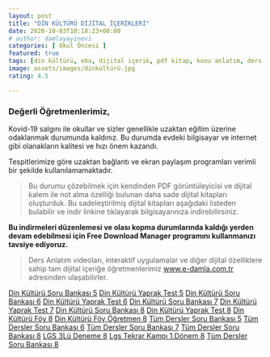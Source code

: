 ```yaml
---
layout: post
title: "DİN KÜLTÜRÜ DİJİTAL İÇERİKLERİ"
date: 2020-10-03T10:18:23+00:00
# author: damlayayinevi
categories: [ Okul Öncesi ]
featured: true
tags: [din kültürü, eba, dijital içerik, pdf kitap, konu anlatım, ders notları]
image: assets/images/dinkültürü.jpg
rating: 4.5

---
```



### **Değerli Öğretmenlerimiz,**

Kovid-19 salgını ile okullar ve sizler genellikle uzaktan eğitim üzerine odaklanmak durumunda kaldınız. Bu durumda evdeki bilgisayar ve internet gibi olanakların kalitesi ve hızı önem kazandı.

Tespitlerimize göre uzaktan bağlantı ve ekran paylaşım programları verimli bir şekilde kullanılamamaktadır.

>Bu durumu çözebilmek için kendinden PDF görüntüleyicisi ve dijital kalem ile not alma özelliği bulunan daha sade dijital kitapları oluşturduk. Bu sadeleştirilmiş dijital kitapları aşağıdaki listeden bulabilir ve indir linkine tıklayarak bilgisayarınıza indirebilirsiniz.

**Bu indirmeleri düzenlemesi ve olası kopma durumlarında kaldığı yerden devam edebilmesi için Free Download Manager programını kullanmanızı tavsiye ediyoruz.**

>Ders Anlatım videoları, interaktif uygulamalar ve diğer dijital özelliklere sahip tam dijital içeriğe öğretmenlerimiz www.e-damla.com.tr adresinden ulaşabilirler.



[Din Kültürü Soru Bankası 5](https://cdn.e-damla.com.tr/PUBLIC/flippdfs/5-din-sorubankasi.exe)
[Din Kültürü Yaprak Test 5](https://cdn.e-damla.com.tr/PUBLIC/flippdfs/5-din-yapraktest.exe)
[Din Kültürü Soru Bankası 6](https://cdn.e-damla.com.tr/PUBLIC/flippdfs/6-din-sorubankasi.exe)
[Din Kültürü Yaprak Test 6](https://cdn.e-damla.com.tr/PUBLIC/flippdfs/6-din-yapraktest.exe)
[Din Kültürü Soru Bankası 7](https://cdn.e-damla.com.tr/PUBLIC/flippdfs/7-din-sorubankasi.exe)
[Din Kültürü Yaprak Test 7](https://cdn.e-damla.com.tr/PUBLIC/flippdfs/7-din-yapraktest.exe)
[Din Kültürü Soru Bankası 8](https://cdn.e-damla.com.tr/PUBLIC/flippdfs/8-din-sorubankasi.exe)
[Din Kültürü Yaprak Test 8](https://cdn.e-damla.com.tr/PUBLIC/flippdfs/8-din-yapraktest.exe)
[Din Kültürü Föy 8](https://cdn.e-damla.com.tr/PUBLIC/flippdfs/8-din-foy.exe)
[Din Kültürü Föy Öğretmen 8](https://cdn.e-damla.com.tr/PUBLIC/flippdfs/8-din-foyogretmen.exe)
[Tüm Dersler Soru Bankası 5](https://cdn.e-damla.com.tr/PUBLIC/flippdfs/5-td-sorubankasi.exe)
[Tüm Dersler Soru Bankası 6](https://cdn.e-damla.com.tr/PUBLIC/flippdfs/6-td-sorubankasi.exe)
[Tüm Dersler Soru Bankası 7](https://cdn.e-damla.com.tr/PUBLIC/flippdfs/7-td-sorubankasi.exe)
[Tüm Dersler Soru Bankası 8](https://cdn.e-damla.com.tr/PUBLIC/flippdfs/8-td-sorubankasi.exe)
[LGS 3Lü Deneme 8](https://cdn.e-damla.com.tr/PUBLIC/flippdfs/8-lgs3ludeneme.exe)
[Lgs Tekrar Kampı 1.Dönem 8](https://cdn.e-damla.com.tr/PUBLIC/flippdfs/8-lgstekrarkampi1donem.exe)
[Tüm Dersler Soru Bankası 8](https://cdn.e-damla.com.tr/PUBLIC/flippdfs/8-td-sorubankasi.exe)
